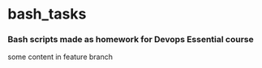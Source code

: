 # bash_tasks

### Bash scripts made as homework for Devops Essential course

some content in feature branch
